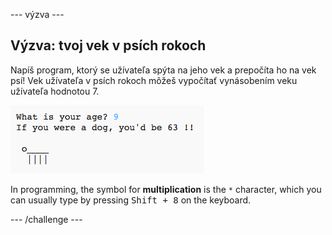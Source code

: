 \--- výzva \---

## Výzva: tvoj vek v psích rokoch

Napíš program, ktorý se užívateľa spýta na jeho vek a prepočíta ho na vek psí! Vek užívateľa v psích rokoch môžeš vypočítať vynásobením veku užívateľa hodnotou 7.

![screenshot](images/me-dog-years.png)

In programming, the symbol for **multiplication** is the `*` character, which you can usually type by pressing <kbd>Shift + 8</kbd> on the keyboard.

\--- /challenge \---